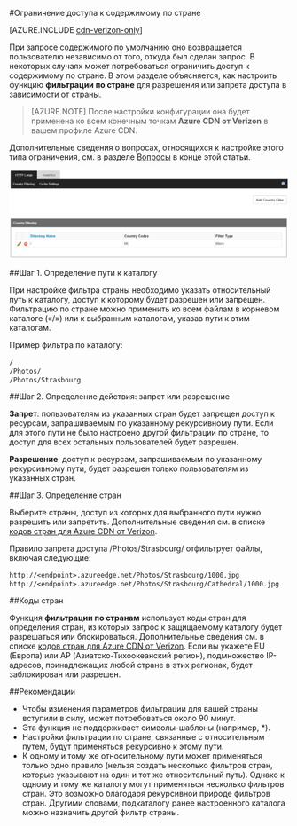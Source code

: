 <properties
	pageTitle="Ограничение доступа к содержимому Azure CDN по странам | Microsoft Azure"
	description="Узнайте, как ограничить доступ к содержимому Azure CDN, используя фильтрацию по странам."
	services="cdn"
	documentationCenter=""
	authors="camsoper"
	manager="erikre"
	editor=""/>

<tags
	ms.service="cdn"
	ms.workload="tbd"
	ms.tgt_pltfrm="na"
	ms.devlang="na"
	ms.topic="article"
	ms.date="07/28/2016"
	ms.author="casoper"/>

#Ограничение доступа к содержимому по стране

[AZURE.INCLUDE [cdn-verizon-only](../../includes/cdn-verizon-only.md)]

При запросе содержимого по умолчанию оно возвращается пользователю независимо от того, откуда был сделан запрос. В некоторых случаях может потребоваться ограничить доступ к содержимому по стране. В этом разделе объясняется, как настроить функцию **фильтрации по стране** для разрешения или запрета доступа в зависимости от страны.

>[AZURE.NOTE] После настройки конфигурации она будет применена ко всем конечным точкам **Azure CDN от Verizon** в вашем профиле Azure CDN.

Дополнительные сведения о вопросах, относящихся к настройке этого типа ограничения, см. в разделе [Вопросы](cdn-restrict-access-by-country.md#considerations) в конце этой статьи.

![Фильтрация по странам](./media/cdn-filtering/cdn-country-filtering.png)


##Шаг 1. Определение пути к каталогу

При настройке фильтра страны необходимо указать относительный путь к каталогу, доступ к которому будет разрешен или запрещен. Фильтрацию по стране можно применить ко всем файлам в корневом каталоге («/») или к выбранным каталогам, указав пути к этим каталогам.

Пример фильтра по каталогу:

	/                                 
	/Photos/
	/Photos/Strasbourg

##Шаг 2. Определение действия: запрет или разрешение

**Запрет**: пользователям из указанных стран будет запрещен доступ к ресурсам, запрашиваемым по указанному рекурсивному пути. Если для этого пути не было настроено другой фильтрации по стране, то доступ для всех остальных пользователей будет разрешен.

**Разрешение**: доступ к ресурсам, запрашиваемым по указанному рекурсивному пути, будет разрешен только пользователям из указанных стран.

##Шаг 3. Определение стран

Выберите страны, доступ из которых для выбранного пути нужно разрешить или запретить. Дополнительные сведения см. в списке [кодов стран для Azure CDN от Verizon](https://msdn.microsoft.com/library/mt761717.aspx).

Правило запрета доступа /Photos/Strasbourg/ отфильтрует файлы, включая следующие:

	http://<endpoint>.azureedge.net/Photos/Strasbourg/1000.jpg
	http://<endpoint>.azureedge.net/Photos/Strasbourg/Cathedral/1000.jpg


##Коды стран

Функция **фильтрации по странам** использует коды стран для определения стран, из которых запрос к защищаемому каталогу будет разрешаться или блокироваться. Дополнительные сведения см. в списке [кодов стран для Azure CDN от Verizon](https://msdn.microsoft.com/library/mt761717.aspx). Если вы укажете EU (Европа) или AP (Азиатско-Тихоокеанский регион), подмножество IP-адресов, принадлежащих любой стране в этих регионах, будет заблокирован или разрешен.


##<a id="considerations"></a>Рекомендации

- Чтобы изменения параметров фильтрации для вашей страны вступили в силу, может потребоваться около 90 минут.
- Эта функция не поддерживает символы-шаблоны (например, *).
- Настройки фильтрации по стране, связанные с относительным путем, будут применяться рекурсивно к этому пути.
- К одному и тому же относительному пути может применяться только одно правило (нельзя создать несколько фильтров стран, которые указывают на один и тот же относительный путь). Однако к одному и тому же каталогу могут применяться несколько фильтров стран. Это возможно благодаря рекурсивной природе фильтров стран. Другими словами, подкаталогу ранее настроенного каталога можно назначить другой фильтр страны.

<!---HONumber=AcomDC_0803_2016-->